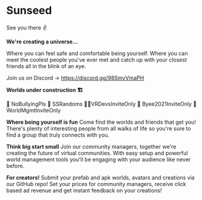 # Sunseed
See you there ✌️

**We're creating a universe...**

Where you can feel safe and comfortable being yourself. Where you can meet the coolest people you've ever met and catch up with your closest friends all in the blink of an eye.

Join us on Discord -> https://discord.gg/98SmyVmaPH

**Worlds under construction 🏗**

🛑 NoBullyingPls
👻 SSRandoms
👨‍💻VRDevsInviteOnly
🥳 Byee2021InviteOnly
🤴 WorldMgmtInviteOnly

**Where being yourself is fun**
Come find the worlds and friends that get you! There's plenty of interesting people from all walks of life so you're sure to find a group that truly connects with you.

**Think big start small**
Join our community managers, together we're creating the future of virtual communities. With easy setup and powerful world management tools you'll be engaging with your audience like never before.

**For creators!**
Submit your prefab and apk worlds, avatars and creations via our GitHub repo! Set your prices for community managers, receive click based ad revenue and get instant feedback on your creations! 
